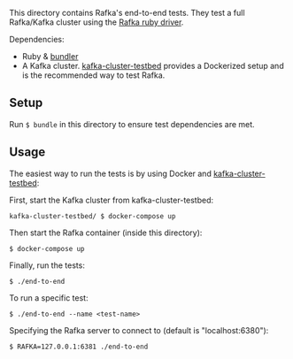This directory contains Rafka's end-to-end tests. They test a full Rafka/Kafka
cluster using the [Rafka ruby driver](https://github.com/skroutz/rafka-rb).

Dependencies:

* Ruby & [bundler](http://bundler.io/)
* A Kafka cluster. [kafka-cluster-testbed](https://github.com/skroutz/kafka-cluster-testbed) provides a Dockerized setup and
  is the recommended way to test Rafka.

## Setup

Run `$ bundle` in this directory to ensure test dependencies are met.

## Usage

The easiest way to run the tests is by using Docker and
[kafka-cluster-testbed](https://github.com/skroutz/kafka-cluster-testbed):

First, start the Kafka cluster from kafka-cluster-testbed:

```shell
kafka-cluster-testbed/ $ docker-compose up
```

Then start the Rafka container (inside this directory):
```shell
$ docker-compose up
```

Finally, run the tests:
```shell
$ ./end-to-end
```

To run a specific test:
```shell
$ ./end-to-end --name <test-name>
```

Specifying the Rafka server to connect to (default is "localhost:6380"):
```shell
$ RAFKA=127.0.0.1:6381 ./end-to-end
```
